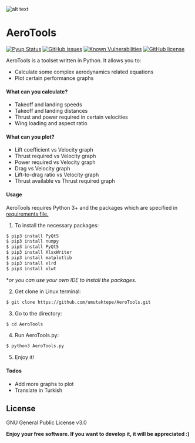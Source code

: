 ![alt text](https://raw.githubusercontent.com/umutaktepe/AeroTools/master/icons/AeroToolsHeader.png "AeroTools")

# AeroTools

[![Pyup Status](https://pyup.io/repos/github/umutaktepe/AeroTools/shield.svg?t=1572373789737)](https://pyup.io/account/repos/github/umutaktepe/AeroTools/) [![GitHub issues](https://img.shields.io/github/issues/umutaktepe/AeroTools)](https://github.com/umutaktepe/AeroTools/issues) [![Known Vulnerabilities](https://snyk.io/test/github/umutaktepe/AeroTools/badge.svg?targetFile=requirements.txt)](https://snyk.io/test/github/umutaktepe/AeroTools?targetFile=requirements.txt) [![GitHub license](https://img.shields.io/github/license/umutaktepe/AeroTools)](https://github.com/umutaktepe/AeroTools/blob/master/LICENSE)

AeroTools is a toolset written in Python. It allows you to:

  - Calculate some complex aerodynamics related equations
  - Plot certain performance graphs

#### What can you calculate?
  - Takeoff and landing speeds
  - Takeoff and landing distances
  - Thrust and power required in certain velocities
  - Wing loading and aspect ratio

#### What can you plot?
  - Lift coefficient vs Velocity graph
  - Thrust required vs Velocity graph
  - Power required vs Velocity graph
  - Drag vs Velocity graph
  - Lift-to-drag ratio vs Velocity graph
  - Thrust available vs Thrust required graph

#### Usage

AeroTools requires Python 3+ and the packages which are specified in [requirements file.](/requirements.txt "Required Python Packages")

1. To install the necessary packages:

```sh
$ pip3 install PyQt5
$ pip3 install numpy
$ pip3 install PyQt5
$ pip3 install XlsxWriter
$ pip3 install matplotlib
$ pip3 install xlrd
$ pip3 install xlwt
```
**or you can use your own IDE to install the packages.*

2. Get clone in Linux terminal:

```sh
$ git clone https://github.com/umutaktepe/AeroTools.git
```

3. Go to the directory:

```sh
$ cd AeroTools
```

4. Run AeroTools.py:

```sh
$ python3 AeroTools.py
```

5. Enjoy it!


#### Todos

 - Add more graphs to plot
 - Translate in Turkish

License
----

GNU General Public License v3.0

**Enjoy your free software. If you want to develop it, it will be appreciated :)**
